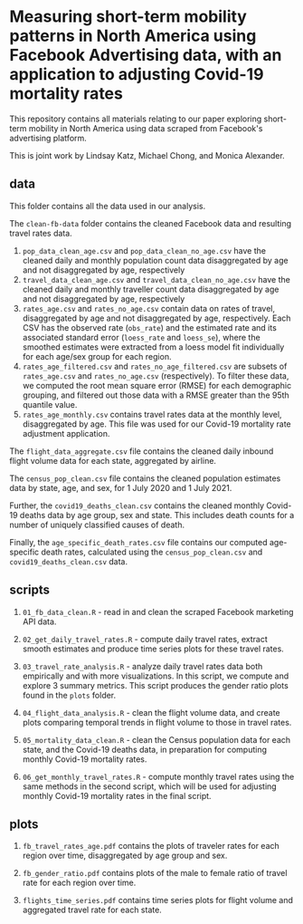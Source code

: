 # Measuring short-term mobility patterns in North America using Facebook Advertising data, with an application to adjusting Covid-19 mortality rates

This repository contains all materials relating to our paper exploring short-term mobility in North America using data scraped from Facebook's advertising platform. 

This is joint work by Lindsay Katz, Michael Chong, and Monica Alexander.

## data

This folder contains all the data used in our analysis.

The `clean-fb-data` folder contains the cleaned Facebook data and resulting travel rates data.

1.  `pop_data_clean_age.csv` and `pop_data_clean_no_age.csv` have the cleaned daily and monthly population count data disaggregated by age and not disaggregated by age, respectively
2.  `travel_data_clean_age.csv` and `travel_data_clean_no_age.csv` have the cleaned daily and monthly traveller count data disaggregated by age and not disaggregated by age, respectively
3.  `rates_age.csv` and `rates_no_age.csv` contain data on rates of travel, disaggregated by age and not disaggregated by age, respectively. Each CSV has the observed rate (`obs_rate`) and the estimated rate and its associated standard error (`loess_rate` and `loess_se`), where the smoothed estimates were extracted from a loess model fit individually for each age/sex group for each region.
4.  `rates_age_filtered.csv` and `rates_no_age_filtered.csv` are subsets of `rates_age.csv` and `rates_no_age.csv` (respectively). To filter these data, we computed the root mean square error (RMSE) for each demographic grouping, and filtered out those data with a RMSE greater than the 95th quantile value.
5.  `rates_age_monthly.csv` contains travel rates data at the monthly level, disaggregated by age. This file was used for our Covid-19 mortality rate adjustment application.

The `flight_data_aggregate.csv` file contains the cleaned daily inbound flight volume data for each state, aggregated by airline.

The `census_pop_clean.csv` file contains the cleaned population estimates data by state, age, and sex, for 1 July 2020 and 1 July 2021.

Further, the `covid19_deaths_clean.csv` contains the cleaned monthly Covid-19 deaths data by age group, sex and state. This includes death counts for a number of uniquely classified causes of death.

Finally, the `age_specific_death_rates.csv` file contains our computed age-specific death rates, calculated using the `census_pop_clean.csv` and `covid19_deaths_clean.csv` data.

## scripts

1.  `01_fb_data_clean.R` - read in and clean the scraped Facebook marketing API data.

2.  `02_get_daily_travel_rates.R` - compute daily travel rates, extract smooth estimates and produce time series plots for these travel rates.

3.  `03_travel_rate_analysis.R` - analyze daily travel rates data both empirically and with more visualizations. In this script, we compute and explore 3 summary metrics. This script produces the gender ratio plots found in the `plots` folder.

4.  `04_flight_data_analysis.R` - clean the flight volume data, and create plots comparing temporal trends in flight volume to those in travel rates.

5.  `05_mortality_data_clean.R` - clean the Census population data for each state, and the Covid-19 deaths data, in preparation for computing monthly Covid-19 mortality rates.

6.  `06_get_monthly_travel_rates.R` - compute monthly travel rates using the same methods in the second script, which will be used for adjusting monthly Covid-19 mortality rates in the final script.

## plots

1.  `fb_travel_rates_age.pdf` contains the plots of traveler rates for each region over time, disaggregated by age group and sex.

2.  `fb_gender_ratio.pdf` contains plots of the male to female ratio of travel rate for each region over time.

3.  `flights_time_series.pdf` contains time series plots for flight volume and aggregated travel rate for each state.
